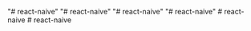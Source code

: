 "# react-naive" 
"# react-naive" 
"# react-naive" 
"# react-naive" 
#   r e a c t - n a i v e  
 # react-naive
